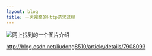 ```yaml
---
layout: blog
title: 一次完整的Http请求过程
---
```

![网上找到的一个图片介绍](http://my.csdn.net/uploads/201208/26/1345912075_5487.jpg)

http://blog.csdn.net/liudong8510/article/details/7908093
